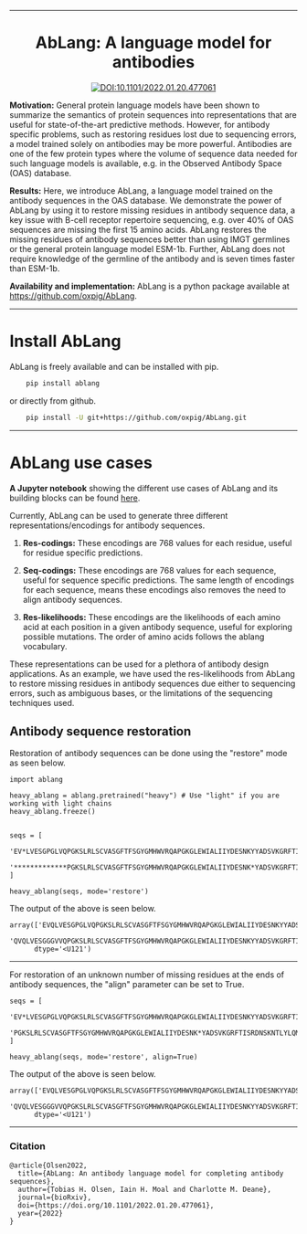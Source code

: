 
---

<div align="center">    
 
# AbLang: A language model for antibodies  

[![DOI:10.1101/2022.01.20.477061](http://img.shields.io/badge/DOI-10.1101/2022.01.20.477061-B31B1B.svg)](https://doi.org/10.1093/bioadv/vbac046)

</div>


**Motivation:** General protein language models have been shown to summarize the semantics of protein sequences into representations that are useful for state-of-the-art predictive methods. However, for antibody specific problems, such as restoring residues lost due to sequencing errors, a model trained solely on antibodies may be more powerful. Antibodies are one of the few protein types where the volume of sequence data needed for such language models is available, e.g. in the Observed Antibody Space (OAS) database.

**Results:** Here, we introduce AbLang, a language model trained on the antibody sequences in the OAS database. We demonstrate the power of AbLang by using it to restore missing residues in antibody sequence data, a key issue with B-cell receptor repertoire sequencing, e.g. over 40% of OAS sequences are missing the first 15 amino acids. AbLang restores the missing residues of antibody sequences better than using IMGT germlines or the general protein language model ESM-1b. Further, AbLang does not require knowledge of the germline of the antibody and is seven times faster than ESM-1b.

**Availability and implementation:** AbLang is a python package available at https://github.com/oxpig/AbLang.

-----------

# Install AbLang

AbLang is freely available and can be installed with pip.

~~~.sh
    pip install ablang
~~~

or directly from github.

~~~.sh
    pip install -U git+https://github.com/oxpig/AbLang.git
~~~

----------

# AbLang use cases

**A Jupyter notebook** showing the different use cases of AbLang and its building blocks can be found [here](https://github.com/TobiasHeOl/AbLang/tree/main/examples). 


Currently, AbLang can be used to generate three different representations/encodings for antibody sequences. 

1. **Res-codings:** These encodings are 768 values for each residue, useful for residue specific predictions.

2. **Seq-codings:** These encodings are 768 values for each sequence, useful for sequence specific predictions. The same length of encodings for each sequence, means these encodings also removes the need to align antibody sequences.

3. **Res-likelihoods:** These encodings are the likelihoods of each amino acid at each position in a given antibody sequence, useful for exploring possible mutations. The order of amino acids follows the ablang vocabulary.

These representations can be used for a plethora of antibody design applications. As an example, we have used the res-likelihoods from AbLang to restore missing residues in antibody sequences due either to sequencing errors, such as ambiguous bases, or the limitations of the sequencing techniques used.


## Antibody sequence restoration

Restoration of antibody sequences can be done using the "restore" mode as seen below.

```{r, engine='python', count_lines}
import ablang

heavy_ablang = ablang.pretrained("heavy") # Use "light" if you are working with light chains
heavy_ablang.freeze()


seqs = [
    'EV*LVESGPGLVQPGKSLRLSCVASGFTFSGYGMHWVRQAPGKGLEWIALIIYDESNKYYADSVKGRFTISRDNSKNTLYLQMSSLRAEDTAVFYCAKVKFYDPTAPNDYWGQGTLVTVSS',
    '*************PGKSLRLSCVASGFTFSGYGMHWVRQAPGKGLEWIALIIYDESNK*YADSVKGRFTISRDNSKNTLYLQMSSLRAEDTAVFYCAKVKFYDPTAPNDYWGQGTL*****',
]

heavy_ablang(seqs, mode='restore')

```

The output of the above is seen below.

```console
array(['EVQLVESGPGLVQPGKSLRLSCVASGFTFSGYGMHWVRQAPGKGLEWIALIIYDESNKYYADSVKGRFTISRDNSKNTLYLQMSSLRAEDTAVFYCAKVKFYDPTAPNDYWGQGTLVTVSS',
       'QVQLVESGGGVVQPGKSLRLSCVASGFTFSGYGMHWVRQAPGKGLEWIALIIYDESNKYYADSVKGRFTISRDNSKNTLYLQMSSLRAEDTAVFYCAKVKFYDPTAPNDYWGQGTLVTVSS'],
      dtype='<U121')
```
-----

For restoration of an unknown number of missing residues at the ends of antibody sequences, the "align" parameter can be set to True.

```{r, engine='python', count_lines}
seqs = [
    'EV*LVESGPGLVQPGKSLRLSCVASGFTFSGYGMHWVRQAPGKGLEWIALIIYDESNKYYADSVKGRFTISRDNSKNTLYLQMSSLRAEDTAVFYCAKVKFYDPTAPNDYWGQGTLVTVSS',
    'PGKSLRLSCVASGFTFSGYGMHWVRQAPGKGLEWIALIIYDESNK*YADSVKGRFTISRDNSKNTLYLQMSSLRAEDTAVFYCAKVKFYDPTAPNDYWGQGTL',
]

heavy_ablang(seqs, mode='restore', align=True)

```

The output of the above is seen below.

```console
array(['EVQLVESGPGLVQPGKSLRLSCVASGFTFSGYGMHWVRQAPGKGLEWIALIIYDESNKYYADSVKGRFTISRDNSKNTLYLQMSSLRAEDTAVFYCAKVKFYDPTAPNDYWGQGTLVTVSS',
       'QVQLVESGGGVVQPGKSLRLSCVASGFTFSGYGMHWVRQAPGKGLEWIALIIYDESNKYYADSVKGRFTISRDNSKNTLYLQMSSLRAEDTAVFYCAKVKFYDPTAPNDYWGQGTLVTVSS'],
      dtype='<U121')
```
-----



### Citation   
```
@article{Olsen2022,
  title={AbLang: An antibody language model for completing antibody sequences},
  author={Tobias H. Olsen, Iain H. Moal and Charlotte M. Deane},
  journal={bioRxiv},
  doi={https://doi.org/10.1101/2022.01.20.477061},
  year={2022}
}
```  